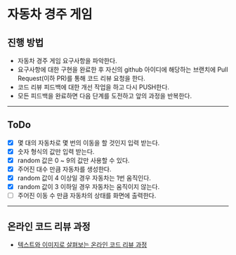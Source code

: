 # 자동차 경주 게임

## 진행 방법

* 자동차 경주 게임 요구사항을 파악한다.
* 요구사항에 대한 구현을 완료한 후 자신의 github 아이디에 해당하는 브랜치에 Pull Request(이하 PR)를 통해 코드 리뷰 요청을 한다.
* 코드 리뷰 피드백에 대한 개선 작업을 하고 다시 PUSH한다.
* 모든 피드백을 완료하면 다음 단계를 도전하고 앞의 과정을 반복한다.

---

## ToDo

* [X] 몇 대의 자동차로 몇 번의 이동을 할 것인지 입력 받는다.
* [X] 숫자 형식의 값만 입력 받는다.
* [X] random 값은 0 ~ 9의 값만 사용할 수 있다.
* [X] 주어진 대수 만큼 자동차를 생성한다.
* [X] random 값이 4 이상일 경우 자동차는 1번 움직인다.
* [X] random 값이 3 이하일 경우 자동차는 움직이지 않는다.
* [ ] 주어진 이동 수 만큼 자동차의 상태를 화면에 출력한다.

---

## 온라인 코드 리뷰 과정

* [텍스트와 이미지로 살펴보는 온라인 코드 리뷰 과정](https://github.com/next-step/nextstep-docs/tree/master/codereview)

